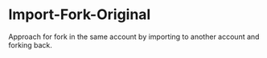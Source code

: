 # Import-Fork-Original
Approach for fork in the same account by importing to another account and forking back.
